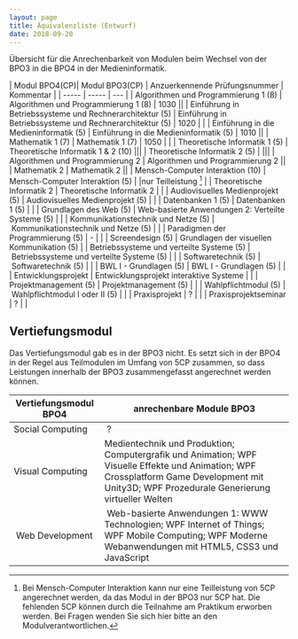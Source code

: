 ```yaml
---
layout: page
title: Äquivalenzliste (Entwurf)
date: 2018-09-20
---
```


Übersicht für die Anrechenbarkeit von Modulen beim Wechsel von der BPO3 in die BPO4 in der Medieninformatik.

| Modul BPO4(CP)| Modul BPO3(CP) | Anzuerkennende Prüfungsnummer | Kommentar |
| ----- | ----- | --- |
| Algorithmen und Programmierung 1 (8) | Algorithmen und Programmierung 1 (8) | 1030 ||
| Einführung in Betriebssysteme und Rechnerarchitektur (5) | Einführung in Betriebssysteme und Rechnerarchitektur (5) | 1020 | |
| Einführung in die Medieninformatik (5) | Einführung in die Medieninformatik (5) | 1010 ||
| Mathematik 1 (7) | Mathematik 1 (7) | 1050 | |
| Theoretische Informatik 1 (5) | Theoretische Informatik 1 & 2 (10) |||
| Theoretische Informatik 2 (5) |  |||
| Algorithmen und Programmierung 2 | Algorithmen und Programmierung 2 ||
| Mathematik 2 | Mathematik 2 ||
| Mensch-Computer Interaktion (10) | Mensch-Computer Interaktion (5) | |nur Teilleistung [^mci] |
| Theoretische Informatik 2 | Theoretische Informatik 2 | |
| Audiovisuelles Medienprojekt (5) | Audiovisuelles Medienprojekt (5) | |
| Datenbanken 1 (5) | Datenbanken 1 (5) | |
| Grundlagen des Web (5) | Web-basierte Anwendungen 2: Verteilte Systeme  (5) | |
| Kommunikationstechnik und Netze (5) | Kommunikationstechnik und Netze (5) | |
| Paradigmen der Programmierung  (5) | - | |
| Screendesign (5) | Grundlagen der visuellen Kommunikation (5) |
| Betriebssysteme und verteilte Systeme (5) | Betriebssysteme und verteilte Systeme (5) | |
| Softwaretechnik (5) | Softwaretechnik (5) | |
| BWL I - Grundlagen (5) | BWL I - Grundlagen (5) | |
| Entwicklungsprojekt | Entwicklungsprojekt interaktive Systeme | |
| Projektmanagement (5) | Projektmanagement (5) | |
| Wahlpflichtmodul (5) | Wahlpflichtmodul I oder II (5) | |
| Praxisprojekt | ? | |
| Praxisprojektseminar | ? | |


## Vertiefungsmodul

Das Vertiefungsmodul gab es in der BPO3 nicht. Es setzt sich in der BPO4 in der Regel aus Teilmodulen im Umfang von 5CP zusammen, so dass Leistungen innerhalb der BPO3 zusammengefasst angerechnet werden können.

| Vertiefungsmodul BPO4 | anrechenbare Module BPO3 |
| ----- | ----- |
| Social Computing | ? |
| Visual Computing | Medientechnik und Produktion; Computergrafik und Animation; WPF Visuelle Effekte und Animation; WPF Crossplatform Game Development mit Unity3D; WPF Prozedurale Generierung virtueller Welten |
| Web Development | Web-basierte Anwendungen 1: WWW Technologien; WPF Internet of Things; WPF Mobile Computing; WPF Moderne Webanwendungen mit HTML5, CSS3 und JavaScript |



[^mci]: Bei Mensch-Computer Interaktion kann nur eine Teilleistung von 5CP angerechnet werden, da das Modul in der BPO3 nur 5CP hat. Die fehlenden 5CP können durch die Teilnahme am Praktikum erworben werden. Bei Fragen wenden Sie sich hier bitte an den Modulverantwortlichen.

